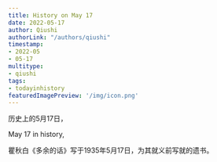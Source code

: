 ```yaml
---
title: History on May 17
date: 2022-05-17
author: Qiushi 
authorLink: "/authors/qiushi"
timestamp: 
- 2022-05
- 05-17
multitype: 
- qiushi
tags: 
- todayinhistory
featuredImagePreview: '/img/icon.png'
---
```









历史上的5月17日，

May 17 in history, 

<!--more-->

瞿秋白《多余的话》写于1935年5月17日，为其就义前写就的遗书。
